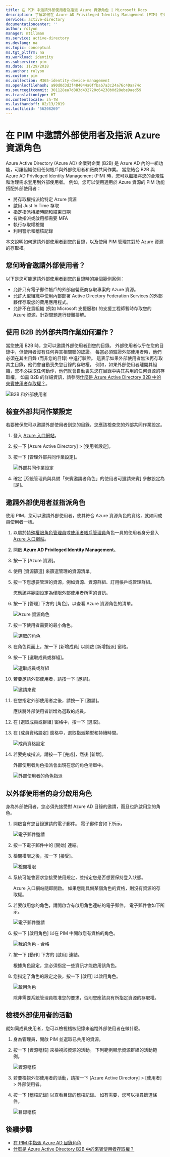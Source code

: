 ```yaml
---
title: 在 PIM 中邀請外部使用者及指派 Azure 資源角色 | Microsoft Docs
description: 了解如何在 Azure AD Privileged Identity Management (PIM) 中邀請外部使用者及指派 Azure 資源角色。
services: active-directory
documentationcenter: ''
author: rolyon
manager: mtillman
ms.service: active-directory
ms.devlang: na
ms.topic: conceptual
ms.tgt_pltfrm: na
ms.workload: identity
ms.subservice: pim
ms.date: 11/29/2018
ms.author: rolyon
ms.custom: pim
ms.collection: M365-identity-device-management
ms.openlocfilehash: a90d0d3d3f484044a0ffbab7a3c24a76c40aa74c
ms.sourcegitcommit: 301128ea7d883d432720c64238b0d28ebe9aed59
ms.translationtype: HT
ms.contentlocale: zh-TW
ms.lasthandoff: 02/13/2019
ms.locfileid: "56208269"
---
```

# <a name="invite-external-users-and-assign-azure-resource-roles-in-pim"></a>在 PIM 中邀請外部使用者及指派 Azure 資源角色

Azure Active Directory (Azure AD) 企業對企業 (B2B) 是 Azure AD 內的一組功能，可讓組織使用任何帳戶與外部使用者和廠商共同作業。 當您結合 B2B 與 Azure AD Privileged Identity Management (PIM) 時，您可以繼續將您的合規性和治理需求套用到外部使用者。 例如，您可以使用適用於 Azure 資源的 PIM 功能搭配外部使用者：

- 將存取權指派給特定 Azure 資源
- 啟用 Just In Time 存取
- 指定指派持續時間和結束日期
- 有效指派或啟用都需要 MFA
- 執行存取權檢閱
- 利用警示和稽核記錄

本文說明如何邀請外部使用者到您的目錄，以及使用 PIM 管理其對於 Azure 資源的存取權。

## <a name="when-would-you-invite-external-users"></a>您何時會邀請外部使用者？

以下是您可能邀請外部使用者到您的目錄時的幾個範例案例：

- 允許只有電子郵件帳戶的外部自營廠商存取專案的 Azure 資源。
- 允許大型組織中使用內部部署 Active Directory Federation Services 的外部夥伴存取您的費用應用程式。
- 允許不在貴組織 (例如 Microsoft 支援服務) 的支援工程師暫時存取您的 Azure 資源，針對問題進行疑難排解。

## <a name="how-does-external-collaboration-using-b2b-work"></a>使用 B2B 的外部共同作業如何運作？

當您使用 B2B 時，您可以邀請外部使用者到您的目錄。 外部使用者似乎在您的目錄中，但使用者沒有任何與其相關聯的認證。 每當必須驗證外部使用者時，他們必須在其主目錄 (而非您的目錄) 中進行驗證。 這表示如果外部使用者無法再存取其主目錄，他們會自動喪失您目錄的存取權。 例如，如果外部使用者離開其組織，您不必採取任何動作，他們就會自動喪失您在目錄中與其共用的任何資源的存取權。 如需 B2B 的詳細資訊，請參閱[什麼是 Azure Active Directory B2B 中的來賓使用者存取權？](../b2b/what-is-b2b.md)。

![B2B 和外部使用者](./media/pim-resource-roles-external-users/b2b-external-user.png)

## <a name="check-external-collaboration-settings"></a>檢查外部共同作業設定

若要確保您可以邀請外部使用者到您的目錄，您應該檢查您的外部共同作業設定。

1. 登入 [Azure 入口網站](https://portal.azure.com/)。

1. 按一下 [Azure Active Directory] > [使用者設定]。

1. 按一下 [管理外部共同作業設定]。

    ![外部共同作業設定](./media/pim-resource-roles-external-users/external-collaboration-settings.png)

1. 確定 [系統管理員與具備「來賓邀請者角色」的使用者可邀請來賓] 參數設定為 [是]。

## <a name="invite-an-external-user-and-assign-a-role"></a>邀請外部使用者並指派角色

使用 PIM，您可以邀請外部使用者，使其符合 Azure 資源角色的資格，就如同成員使用者一樣。

1. 以屬於[特殊權限角色管理員](../users-groups-roles/directory-assign-admin-roles.md#privileged-role-administrator)或[使用者帳戶管理員](../users-groups-roles/directory-assign-admin-roles.md#user-account-administrator)角色一員的使用者身分登入 [Azure 入口網站](https://portal.azure.com/)。

1. 開啟 **Azure AD Privileged Identity Management**。

1. 按一下 [Azure 資源]。

1. 使用 [資源篩選] 來篩選管理的資源清單。

1. 按一下您想要管理的資源，例如資源、資源群組、訂用帳戶或管理群組。

    您應該將範圍設定為僅限外部使用者所需的資訊。

1. 按一下 [管理] 下方的 [角色]，以查看 Azure 資源角色的清單。

    ![Azure 資源角色](./media/pim-resource-roles-external-users/resources-roles.png)

1. 按一下使用者需要的最小角色。

    ![選取的角色](./media/pim-resource-roles-external-users/selected-role.png)

1. 在角色頁面上，按一下 [新增成員] 以開啟 [新增指派] 窗格。

1. 按一下 [選取成員或群組]。

    ![選取成員或群組](./media/pim-resource-roles-external-users/select-member-group.png)

1. 若要邀請外部使用者，請按一下 [邀請]。

    ![邀請來賓](./media/pim-resource-roles-external-users/invite-guest.png)

1. 在您指定外部使用者之後，請按一下 [邀請]。

    應該將外部使用者新增為選取的成員。

1. 在 [選取成員或群組] 窗格中，按一下 [選取]。

1. 在 [成員資格設定] 窗格中，選取指派類型和持續時間。

    ![成員資格設定](./media/pim-resource-roles-external-users/membership-settings.png)

1. 若要完成指派，請按一下 [完成]，然後 [新增]。

    外部使用者角色指派會出現在您的角色清單中。

    ![外部使用者的角色指派](./media/pim-resource-roles-external-users/role-assignment.png)

## <a name="activate-role-as-an-external-user"></a>以外部使用者的身分啟用角色

身為外部使用者，您必須先接受對 Azure AD 目錄的邀請，而且也許啟用您的角色。

1. 開啟含有您目錄邀請的電子郵件。 電子郵件會如下所示。

    ![電子郵件邀請](./media/pim-resource-roles-external-users/email-invite.png)

1. 按一下電子郵件中的 [開始] 連結。

1. 檢閱權限之後，按一下 [接受]。

    ![檢閱權限](./media/pim-resource-roles-external-users/invite-accept.png)

1. 系統可能會要求您接受使用規定，並指定您是否想要保持登入狀態。

    Azure 入口網站隨即開啟。 如果您剛具備某個角色的資格，則沒有資源的存取權。

1. 若要啟用您的角色，請開啟含有啟用角色連結的電子郵件。 電子郵件會如下所示。

    ![電子郵件邀請](./media/pim-resource-roles-external-users/email-role-assignment.png)

1. 按一下 [啟用角色] 以在 PIM 中開啟您有資格的角色。

    ![我的角色 - 合格](./media/pim-resource-roles-external-users/my-roles-eligible.png)

1. 按一下 [動作] 下方的 [啟用] 連結。

    根據角色設定，您必須指定一些資訊才能啟用該角色。

1. 您指定了角色的設定之後，按一下 [啟用] 以啟用角色。

    ![啟用角色](./media/pim-resource-roles-external-users/activate-role.png)

    除非需要系統管理員核准您的要求，否則您應該具有所指定資源的存取權。

## <a name="view-activity-for-an-external-user"></a>檢視外部使用者的活動

就如同成員使用者，您可以檢視稽核記錄來追蹤外部使用者在做什麼。

1. 身為管理員，開啟 PIM 並選取已共用的資源。

1. 按一下 [資源稽核] 來檢視該資源的活動。 下列範例顯示資源群組的活動範例。

    ![資源稽核](./media/pim-resource-roles-external-users/audit-resource.png)

1. 若要檢視外部使用者的活動，請按一下 [Azure Active Directory] > [使用者] > 外部使用者。

1. 按一下 [稽核記錄] 以查看目錄的稽核記錄。 如有需要，您可以搜尋篩選條件。

    ![目錄稽核](./media/pim-resource-roles-external-users/audit-directory.png)

## <a name="next-steps"></a>後續步驟

- [在 PIM 中指派 Azure AD 目錄角色](pim-how-to-add-role-to-user.md)
- [什麼是 Azure Active Directory B2B 中的來賓使用者存取權？](../b2b/what-is-b2b.md)
